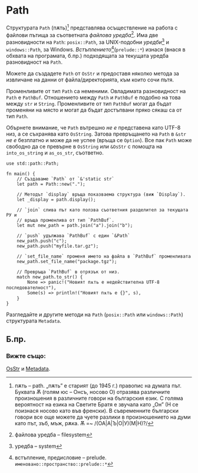 # Path

Структурата `Path` (пѫть)[^path] представлява осъществление на работа с файлови
пътища за съответната _файлова уредба_[^filesystem]. Има две разновидности на
`Path`: `posix::Path`, за UNIX-подобни _уредби_[^systems] и `windows::Path`, за
Windows.  _Встъплението_[^prelude](`prelude::*`) изнася (внася в обхвата на
програмата, б.пр.) подходящата за текущата уредба разновидност на `Path`. 

Можете да създадете `Path` от `OsStr` и предоставя няколко метода за
извличане на данни от файла/директорията, към които сочи пътя.

Променливите от тип `Path` са неменими. Овладимата разновидност на `Path` е
`PathBuf`. Отношението между `Path` и `PathBuf` е подобно на това между `str` и
`String`.  Променливите от тип `PathBuf` могат да бъдат променяни на място и
могат да бъдат достъпвани пряко сякаш са от тип `Path`.

Обърнете внимание, че `Path` вътрешно _не е_ представена като UTF-8 низ, а се
съхранява като `OsString`. Затова превръщането на `Path` в `&str` _не е_
безплатно и може да не успее (връща се `Option`). Все пак `Path` може свободно
да се превърне в `OsString` или `&OsStr` с помощта на `into_os_string` и
`as_os_str`, съответно.

```rust,editable
use std::path::Path;

fn main() {
    // Създаваме `Path` от `&'static str`
    let path = Path::new(".");

    // Методът `display` връща показваема структура (виж `Display`).
    let _display = path.display();

    // `join` слива път като ползва съответния разделител за текущата РУ и
    // връща променлива от тип `PathBuf`.
    let mut new_path = path.join("a").join("b");

    // `push` удължава `PathBuf` с един `&Path`
    new_path.push("c");
    new_path.push("myfile.tar.gz");

    // `set_file_name` променя името на файла в `PathBuf` променливата
    new_path.set_file_name("package.tgz");

    // Превръща `PathBuf` в отрязък от низ.
    match new_path.to_str() {
        None => panic!("Новият пѫть е недействителна UTF-8 последователност"),
        Some(s) => println!("Новият пѫть е {}", s),
    }
}

```

Разгледайте и другите методи на `Path` (`posix::Path` или `windows::Path`)
структурата `Metadata`.

## Б.пр.

[^path]: пѫть – path. „пѫть” е старият (до 1945 г.) правопис на думата
  път. Буквата Ѫ (голям юс – Онсъ, носово О) отразява различните произношения в
  различните говори на българския език. С голяма вероятност на езика на Светите Братя
  е звучала като „Он” (Н се поизнася носово като във френски). В съвременните
  български говори все още можете да чуете разлики в произношението на думи
  като път, зъб, мъж, рѫка. Ѫ =~ /(ОА|А|Ъ|О|У)(М|Н)?/

[^filesystem]: файлова уредба – filesystem

[^systems]: уредба – system

[^prelude]: встъпление, предисловие – prelude. `именовано::пространство::prelude::*` 

### Вижте също:

[OsStr][1] и [Metadata][2].

[1]: https://doc.rust-lang.org/std/ffi/struct.OsStr.html
[2]: https://doc.rust-lang.org/std/fs/struct.Metadata.html
